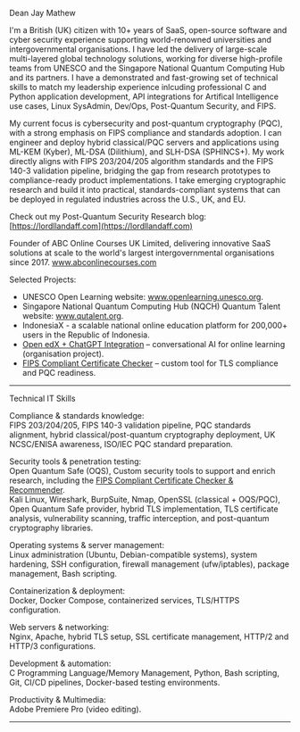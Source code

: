 Dean Jay Mathew

I'm a British (UK) citizen with 10+ years of SaaS, open-source software and cyber security experience supporting world-renowned universities and intergovernmental organisations. I have led the delivery of large-scale multi-layered global technology solutions, working for diverse high-profile teams from UNESCO and the Singapore National Quantum Computing Hub and its partners. I have a demonstrated and fast-growing set of technical skills to match my leadership experience inlcuding professional C and Python application development, API integrations for Artifical Intelligence use cases, Linux SysAdmin, Dev/Ops, Post-Quantum Security, and FIPS.

My current focus is cybersecurity and post-quantum cryptography (PQC), with a strong emphasis on FIPS compliance and standards adoption. I can engineer and deploy hybrid classical/PQC servers and applications using ML-KEM (Kyber), ML-DSA (Dilithium), and SLH-DSA (SPHINCS+). My work directly aligns with FIPS 203/204/205 algorithm standards and the FIPS 140-3 validation pipeline, bridging the gap from research prototypes to compliance-ready product implementations. I take emerging cryptographic research and build it into practical, standards-compliant systems that can be deployed in regulated industries across the U.S., UK, and EU. 

Check out my Post-Quantum Security Research blog: [https://lordllandaff.com](https://lordllandaff.com)

Founder of ABC Online Courses UK Limited, delivering innovative SaaS solutions at scale to the world's largest intergovernmental organisations since 2017.
www.abconlinecourses.com

Selected Projects:

- UNESCO Open Learning website: www.openlearning.unesco.org.
- Singapore National Quantum Computing Hub (NQCH) Quantum Talent website: www.qutalent.org.
- IndonesiaX - a scalable national online education platform for 200,000+ users in the Republic of Indonesia.
- [Open edX + ChatGPT Integration](https://github.com/YourOrg/OpenEdX-ChatGPT) – conversational AI for online learning (organisation project).  
- [FIPS Compliant Certificate Checker](https://github.com/DeanJayMathew/fips_compliant_cert_checker_app) – custom tool for TLS compliance and PQC readiness.  

---

Technical IT Skills

Compliance & standards knowledge:  
FIPS 203/204/205, FIPS 140-3 validation pipeline, PQC standards alignment, hybrid classical/post-quantum cryptography deployment, UK NCSC/ENISA awareness, ISO/IEC PQC standard preparation.  

Security tools & penetration testing:  
Open Quantum Safe (OQS), Custom security tools to support and enrich research, including the [FIPS Compliant Certificate Checker & Recommender](https://hub.docker.com/r/deansmachines/fips_cert_checker_app).  
Kali Linux, Wireshark, BurpSuite, Nmap, OpenSSL (classical + OQS/PQC), Open Quantum Safe provider, hybrid TLS implementation, TLS certificate analysis, vulnerability scanning, traffic interception, and post-quantum cryptography libraries.  

Operating systems & server management:  
Linux administration (Ubuntu, Debian-compatible systems), system hardening, SSH configuration, firewall management (ufw/iptables), package management, Bash scripting.  

Containerization & deployment:  
Docker, Docker Compose, containerized services, TLS/HTTPS configuration.  

Web servers & networking:  
Nginx, Apache, hybrid TLS setup, SSL certificate management, HTTP/2 and HTTP/3 configurations.  

Development & automation:  
C Programming Language/Memory Management, Python, Bash scripting, Git, CI/CD pipelines, Docker-based testing environments.  

Productivity & Multimedia:  
Adobe Premiere Pro (video editing).  

---  
